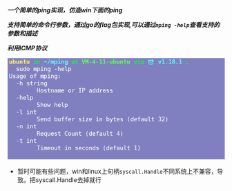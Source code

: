 ***一个简单的ping实现，仿造win下面的ping***

***支持简单的命令行参数，通过go的flag包实现,可以通过`mping -help`查看支持的参数和描述***

***利用ICMP协议***

![img.png](img.png)

- 暂时可能有些问题，win和linux上句柄`syscall.Handle`不同系统上不兼容，导致。把syscall.Handle去掉就行
